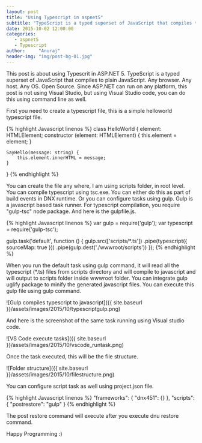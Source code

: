 ```yaml
---
layout: post
title: "Using Typescript in aspnet5"
subtitle: "TypeScript is a typed superset of JavaScript that compiles to plain JavaScript."
date: 2015-10-02 12:00:00
categories: 
   - aspnet5
   - Typescript
author:     "Anuraj"
header-img: "img/post-bg-01.jpg"
---
```

This post is about using Typescrit in ASP.NET 5. TypeScript is a typed superset of JavaScript that compiles to plain JavaScript. Any browser. Any host. Any OS. Open Source. Since ASP.NET can run on any platform, this post is not using Visual Studio, but using Visual Studio code, you can do this using command line as well.

First you need to create a typescript file, this is a simple helloworld typescript file.

{% highlight Javascript linenos %}
class HelloWorld {
    element: HTMLElement;
    constructor (element: HTMLElement) { 
        this.element = element;
    }

    SayHello(message: string) {
        this.element.innerHTML = message;
    }
}
{% endhighlight %} 

You can create the file any where, I am using scripts folder, in root level. You can compile typescript using tsc.exe. You can either do this as part of build events in DNX runtime. Or you can configure tasks using gulp. Gulp is a javascript based task runner. For typescript compilation, you require "gulp-tsc" node package. And here is the gulpfile.js.

{% highlight Javascript linenos %}
var gulp = require('gulp');
var typescript = require('gulp-tsc');

gulp.task('default', function () {
  gulp.src(['scripts/*.ts'])
    .pipe(typescript({ sourceMap: true }))
    .pipe(gulp.dest('./wwwroot/scripts'))
});
{% endhighlight %}

When you run the default task using gulp command, it will read all the typescript (*.ts) files from scripts directory and will compile to javascript and will output to scripts folder inside wwwroot folder. You can integrate gulp uglify package to minify the generated javascript files. You can execute this gulp file using gulp command.

![Gulp compiles typescript to javascript]({{ site.baseurl }}/assets/images/2015/10/typescriptgulp.png)

And here is the screenshot of the same task running using Visual studio code.
 
![VS Code execute tasks]({{ site.baseurl }}/assets/images/2015/10/vscode_runtask.png)

Once the task executed, this will be the file structure.

![Folder structure]({{ site.baseurl }}/assets/images/2015/10/filestructure.png)

You can configure script task as well using project.json file.

{% highlight Javascript linenos %}
"frameworks": {
    "dnx451": {}
},
"scripts": {
    "postrestore": "gulp"
}
{% endhighlight %}

The post restore command will execute after you execute dnu restore command.

Happy Programming :)
